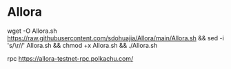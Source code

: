 # Allora


wget -O Allora.sh https://raw.githubusercontent.com/sdohuajia/Allora/main/Allora.sh && sed -i 's/\r//' Allora.sh && chmod +x Allora.sh && ./Allora.sh

rpc https://allora-testnet-rpc.polkachu.com/
